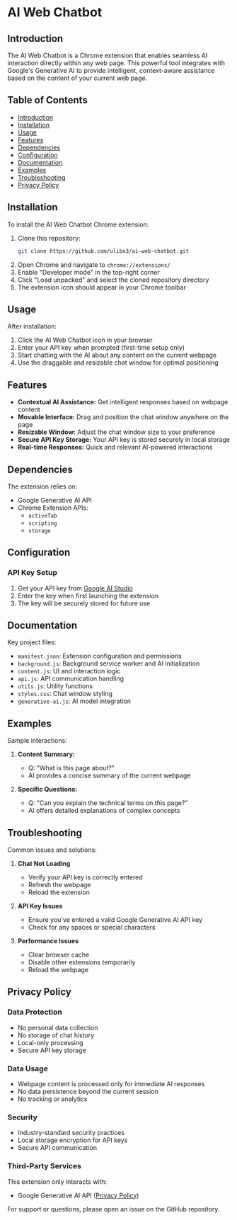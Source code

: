 # AI Web Chatbot

## Introduction
The AI Web Chatbot is a Chrome extension that enables seamless AI interaction directly within any web page. This powerful tool integrates with Google's Generative AI to provide intelligent, context-aware assistance based on the content of your current web page.

## Table of Contents
- [Introduction](#introduction)
- [Installation](#installation)
- [Usage](#usage)
- [Features](#features)
- [Dependencies](#dependencies)
- [Configuration](#configuration)
- [Documentation](#documentation)
- [Examples](#examples)
- [Troubleshooting](#troubleshooting)
- [Privacy Policy](#privacy-policy)

## Installation
To install the AI Web Chatbot Chrome extension:

1. Clone this repository:
   ```bash
   git clone https://github.com/uliba3/ai-web-chatbot.git
   ```
2. Open Chrome and navigate to `chrome://extensions/`
3. Enable "Developer mode" in the top-right corner
4. Click "Load unpacked" and select the cloned repository directory
5. The extension icon should appear in your Chrome toolbar

## Usage
After installation:

1. Click the AI Web Chatbot icon in your browser
2. Enter your API key when prompted (first-time setup only)
3. Start chatting with the AI about any content on the current webpage
4. Use the draggable and resizable chat window for optimal positioning

## Features
- **Contextual AI Assistance:** Get intelligent responses based on webpage content
- **Movable Interface:** Drag and position the chat window anywhere on the page
- **Resizable Window:** Adjust the chat window size to your preference
- **Secure API Key Storage:** Your API key is stored securely in local storage
- **Real-time Responses:** Quick and relevant AI-powered interactions

## Dependencies
The extension relies on:
- Google Generative AI API
- Chrome Extension APIs:
  - `activeTab`
  - `scripting`
  - `storage`

## Configuration
### API Key Setup
1. Get your API key from [Google AI Studio](https://aistudio.google.com/app/apikey)
2. Enter the key when first launching the extension
3. The key will be securely stored for future use

## Documentation
Key project files:
- `manifest.json`: Extension configuration and permissions
- `background.js`: Background service worker and AI initialization
- `content.js`: UI and interaction logic
- `api.js`: API communication handling
- `utils.js`: Utility functions
- `styles.css`: Chat window styling
- `generative-ai.js`: AI model integration

## Examples
Sample interactions:
1. **Content Summary:**
   - Q: "What is this page about?"
   - AI provides a concise summary of the current webpage

2. **Specific Questions:**
   - Q: "Can you explain the technical terms on this page?"
   - AI offers detailed explanations of complex concepts

## Troubleshooting
Common issues and solutions:

1. **Chat Not Loading**
   - Verify your API key is correctly entered
   - Refresh the webpage
   - Reload the extension

2. **API Key Issues**
   - Ensure you've entered a valid Google Generative AI API key
   - Check for any spaces or special characters

3. **Performance Issues**
   - Clear browser cache
   - Disable other extensions temporarily
   - Reload the webpage

## Privacy Policy

### Data Protection
- No personal data collection
- No storage of chat history
- Local-only processing
- Secure API key storage

### Data Usage
- Webpage content is processed only for immediate AI responses
- No data persistence beyond the current session
- No tracking or analytics

### Security
- Industry-standard security practices
- Local storage encryption for API keys
- Secure API communication

### Third-Party Services
This extension only interacts with:
- Google Generative AI API ([Privacy Policy](https://support.google.com/gemini/answer/13594961?hl=en))

For support or questions, please open an issue on the GitHub repository.

